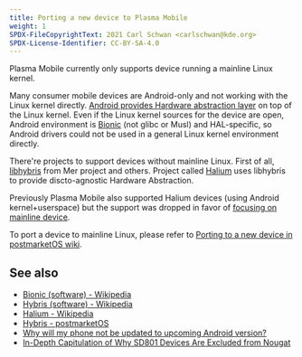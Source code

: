 ```yaml
---
title: Porting a new device to Plasma Mobile
weight: 1
SPDX-FileCopyrightText: 2021 Carl Schwan <carlschwan@kde.org>
SPDX-License-Identifier: CC-BY-SA-4.0
---
```


Plasma Mobile currently only supports device running a mainline
Linux kernel.

Many consumer mobile devices are Android-only and not working with the Linux kernel directly. [Android provides Hardware abstraction layer](https://source.android.com/devices/architecture) on top of the Linux kernel. Even if the Linux kernel sources for the device are open, Android environment is [Bionic](https://android.googlesource.com/platform/bionic.git/+/HEAD/docs) (not glibc or Musl) and HAL-specific, so Android drivers could not be used in a general Linux kernel environment directly.

There're projects to support devices without mainline Linux. First of all, [libhybris](https://github.com/libhybris/libhybris) from Mer project and others. Project called [Halium](https://halium.org/) uses libhybris to provide discto-agnostic Hardware Abstraction.

Previously Plasma Mobile also supported Halium devices (using Android kernel+userspace) but the support was dropped in favor of [focusing on mainline device](https://www.plasma-mobile.org/2020/12/14/plasma-mobile-technical-debt/).

To port a device to mainline Linux, please refer to [Porting to a new device in postmarketOS wiki](https://wiki.postmarketos.org/wiki/Porting_to_a_new_device).

## See also

+ [Bionic (software) - Wikipedia](https://en.wikipedia.org/wiki/Bionic_(software))
+ [Hybris (software) - Wikipedia](https://en.wikipedia.org/wiki/Hybris_(software))
+ [Halium - Wikipedia](https://en.wikipedia.org/wiki/Halium)
+ [Hybris - postmarketOS](https://wiki.postmarketos.org/wiki/Hybris)
+ [Why will my phone not be updated to upcoming Android version?](https://medium.com/@tskho/why-my-phone-will-not-be-updated-to-upcoming-android-version-d6e4e9361287)
+ [In-Depth Capitulation of Why SD801 Devices Are Excluded from Nougat](https://www.xda-developers.com/in-depth-capitulation-of-why-msm8974-devices-are-excluded-from-nougat/)